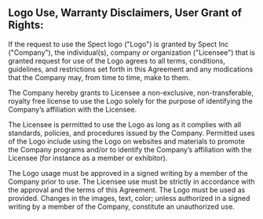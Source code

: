 ## Logo Use, Warranty Disclaimers, User Grant of Rights:

If the request to use the Spect logo ("Logo") is granted by Spect Inc ("Company"), the individual(s), company or organization ("Licensee") that is granted request for use of the Logo agrees to all terms, conditions, guidelines, and restrictions set forth in this Agreement and any modications that the Company may, from time to time, make to them.

The Company hereby grants to Licensee a non-exclusive, non-transferable, royalty free license to use the Logo solely for the purpose of identifying the Company’s affiliation with the Licensee.

The Licensee is permitted to use the Logo as long as it complies with all standards, policies, and procedures issued by the Company. Permitted uses of the Logo include using the Logo on websites and materials to promote the Company programs and/or to identify the Company’s affiliation with the Licensee (for instance as a member or exhibitor).

The Logo usage must be approved in a signed writing by a member of the Company prior to use. The Licensee use must be strictly in accordance with the approval and the terms of this Agreement. The Logo must be used as provided. Changes in the images, text, color; unless authorized in a signed writing by a member of the Company, constitute an unauthorized use.
